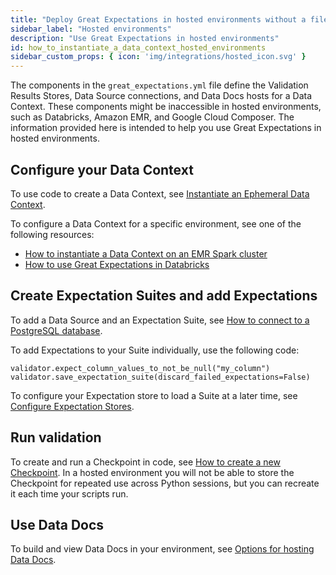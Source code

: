 ```yaml
---
title: "Deploy Great Expectations in hosted environments without a file system"
sidebar_label: "Hosted environments"
description: "Use Great Expectations in hosted environments"
id: how_to_instantiate_a_data_context_hosted_environments
sidebar_custom_props: { icon: 'img/integrations/hosted_icon.svg' }
---
```


The components in the ``great_expectations.yml`` file define the Validation Results Stores, Data Source connections, and Data Docs hosts for a Data Context. These components might be inaccessible in hosted environments, such as Databricks, Amazon EMR, and Google Cloud Composer. The information provided here is intended to help you use Great Expectations in hosted environments.

## Configure your Data Context
 
To use code to create a Data Context, see [Instantiate an Ephemeral Data Context](/oss/guides/setup/configuring_data_contexts/instantiating_data_contexts/instantiate_data_context.md).

To configure a Data Context for a specific environment, see one of the following resources:

- [How to instantiate a Data Context on an EMR Spark cluster](./how_to_instantiate_a_data_context_on_an_emr_spark_cluster.md)
- [How to use Great Expectations in Databricks](../tutorials/getting_started/how_to_use_great_expectations_in_databricks.md)

## Create Expectation Suites and add Expectations

To add a Data Source and an Expectation Suite, see [How to connect to a PostgreSQL database](/oss/guides/connecting_to_your_data/fluent/database/connect_sql_source_data.md?sql-database-type=postgresql).

To add Expectations to your Suite individually, use the following code:

``` title="Python code"
validator.expect_column_values_to_not_be_null("my_column")
validator.save_expectation_suite(discard_failed_expectations=False)
```

To configure your Expectation store to load a Suite at a later time, see [Configure Expectation Stores](/oss/guides/setup/configuring_metadata_stores/configure_expectation_stores.md).

## Run validation

To create and run a Checkpoint in code, see [How to create a new Checkpoint](/oss/guides/validation/checkpoints/how_to_create_a_new_checkpoint.md).  In a hosted environment you will not be able to store the Checkpoint for repeated use across Python sessions, but you can recreate it each time your scripts run.

## Use Data Docs

To build and view Data Docs in your environment, see [Options for hosting Data Docs](/oss/guides/setup/configuring_data_docs/host_and_share_data_docs.md).
